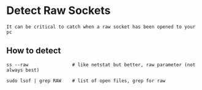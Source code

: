 # Detect Raw Sockets

    It can be critical to catch when a raw socket has been opened to your pc
    
## How to detect

    ss --raw                # like netstat but better, raw parameter (not always best)
    
    sudo lsof | grep RAW    # list of open files, grep for raw